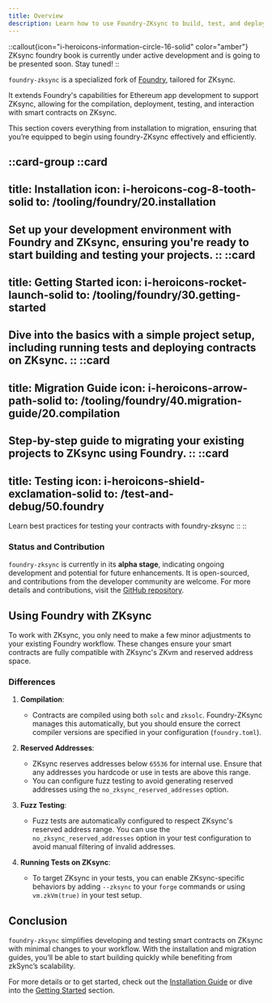 ```yaml
---
title: Overview
description: Learn how to use Foundry-ZKsync to build, test, and deploy smart contracts. Includes installation guides, migration steps, and troubleshooting tips.
---
```


::callout{icon="i-heroicons-information-circle-16-solid" color="amber"}
ZKsync foundry book is currently under active development and is going to be presented soon. Stay tuned!
::

`foundry-zksync` is a specialized fork of [Foundry](https://github.com/foundry-rs/foundry), tailored for ZKsync.

It extends Foundry's capabilities for Ethereum app development to support ZKsync, allowing for the compilation,
deployment, testing, and interaction with smart contracts on ZKsync.

This section covers everything
from installation to migration, ensuring that you’re equipped to begin using foundry-ZKsync effectively and efficiently.

::card-group
  ::card
  ---
  title: Installation
  icon: i-heroicons-cog-8-tooth-solid
  to: /tooling/foundry/20.installation
  ---
  Set up your development environment with Foundry and ZKsync, ensuring you're ready to start building and testing your projects.
  ::
  ::card
  ---
  title: Getting Started
  icon: i-heroicons-rocket-launch-solid
  to: /tooling/foundry/30.getting-started
  ---
  Dive into the basics with a simple project setup, including running tests and deploying contracts on ZKsync.
  ::
  ::card
  ---
  title: Migration Guide
  icon: i-heroicons-arrow-path-solid
  to: /tooling/foundry/40.migration-guide/20.compilation
  ---
  Step-by-step guide to migrating your existing projects to ZKsync using Foundry.
  ::
  ::card
  ---
  title: Testing
  icon: i-heroicons-shield-exclamation-solid
  to: /test-and-debug/50.foundry
  ---
  Learn best practices for testing your contracts with foundry-zksync
  ::
::

### Status and Contribution

`foundry-zksync` is currently in its **alpha stage**, indicating ongoing development and potential for future enhancements.
It is open-sourced, and contributions from the developer community are welcome.
For more details and contributions, visit the [GitHub repository](%%zk_git_repo_foundry-zksync%%).

## Using Foundry with ZKsync

To work with ZKsync, you only need to make a few minor adjustments to your existing
Foundry workflow. These changes ensure your smart contracts are fully compatible with ZKsync's ZKvm and reserved address space.

### Differences

1. **Compilation**:
   - Contracts are compiled using both `solc` and `zksolc`. Foundry-ZKsync manages this
   automatically, but you should ensure the correct compiler versions are specified in your configuration (`foundry.toml`).

2. **Reserved Addresses**:
   - ZKsync reserves addresses below `65536` for internal use. Ensure that any addresses you hardcode or use in tests are above this range.
   - You can configure fuzz testing to avoid generating reserved addresses using the `no_zksync_reserved_addresses` option.

3. **Fuzz Testing**:
   - Fuzz tests are automatically configured to respect ZKsync's reserved address range.
   You can use the `no_zksync_reserved_addresses` option in your test configuration to avoid manual filtering of invalid addresses.

4. **Running Tests on ZKsync**:
   - To target ZKsync in your tests, you can enable ZKsync-specific behaviors by adding
   `--zksync` to your `forge` commands or using `vm.zkVm(true)` in your test setup.

## Conclusion

`foundry-zksync` simplifies developing and testing smart contracts on ZKsync with
minimal changes to your workflow. With the installation and migration guides, you’ll be able to start building quickly while benefiting from zkSync’s scalability.

For more details or to get started, check out the [Installation Guide](./20.installation) or dive into the [Getting Started](./30.getting-started) section.
